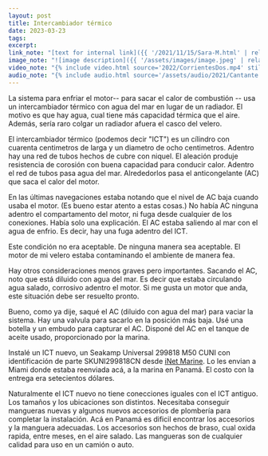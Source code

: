 ```yaml
---
layout: post
title: Intercambiador térmico
date: 2023-03-23
tags:
excerpt:
link_note: "[text for internal link]({{ '/2021/11/15/Sara-M.html' | relative_url }})"
image_note: "![image description]({{ '/assets/images/image.jpeg' | relative_url }})"
video_note: "{% include video.html source='2022/CorrientesDos.mp4' still='2022/CostaRica/CorrientesUno.png' }%"
audio_note: "{% include audio.html source='/assets/audio/2021/Cantante.m4a' %}"
---
```


La sistema para enfriar el motor-- para sacar el calor de combustión
-- usa un intercambiador térmico con agua del mar en lugar de un radiador.
El motivo es que hay agua, cual tiene más capacidad térmica que el aire.
Además, sería raro colgar un radiador afuera el casco del velero.

El intercambiador térmico (podemos decir "ICT") es un cílindro con cuarenta
centimetros de larga y un diametro de ocho centimetros. Adentro hay una
red de tubos hechos de cubre con niquel. El aleación produje resistencia
de corosión con buena capacidad para conducir calor. Adentro el red de
tubos pasa agua del mar. Alrededorlos pasa el anticongelante (AC) que saca el
calor del motor.

En las últimas navegaciones estaba notando que el nivel de AC
baja cuando usaba el motor. (Es bueno estar atento a estas cosas.) No había
AC ninguna adentro el compartamento del motor, ni fuga desde
cualquier de los conexiones. Había solo una explicación. El AC
estaba saliendo al mar con el agua de enfrio. Es decir, hay una fuga adentro
del ICT.

Este condición no era aceptable. De ninguna manera sea aceptable. El motor
de mi velero estaba contaminando el ambiente de manera fea.

Hay otros consideraciones menos graves pero importantes. Sacando el AC, noto
que está diluido con agua del mar. Es decir que estaba circulando agua
salado, corrosivo adentro el motor. Si me gusta un motor que anda, este
situación debe ser resuelto pronto.

Bueno, como ya dije, saqué el AC (diluido con agua del mar) para vaciar la
sistema. Hay una valvula para sacarlo en la posición más baja. Usé una
botella y un embudo para capturar el AC. Disponé del AC en el tanque de
aceite usado, proporcionado por la marina.

Instalé un ICT nuevo, un Seakamp Universal 299818 M50 CUNI con identificación
de parte SKUNI299818CN desde [iNet Marine][inet]. Lo les envian a Miami donde
estaba reenviada acá, a la marina en Panamá. El costo con la entrega era
setecientos dólares.

Naturalmente el ICT nuevo no tiene conecciones iguales con el ICT antiguo.
Los tamaños y los ubicaciones son distintos. Necesitaba conseguir mangueras
nuevas y algunos nuevos accesorios de plombería para completar la
instalación. Acá en Panamá es dificil encontrar los accesorios y la manguera
adecuadas. Los accesorios son hechos de braso, cual oxida rapida, entre meses,
en el aire salado. Las mangueras son de cualquier calidad para uso en un camión
o auto.

[inet]: https://inetmarine.com/skuni299818cnheatexchangercuni.aspx


